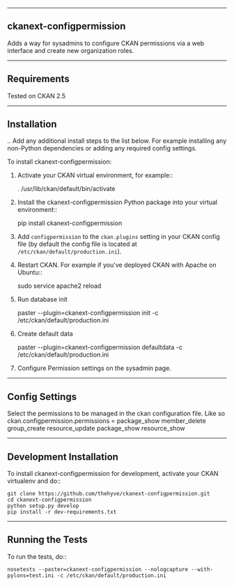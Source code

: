 ------------
ckanext-configpermission
------------

Adds a way for sysadmins to configure CKAN permissions via a web interface and create new organization roles.


------------
Requirements
------------

Tested on CKAN 2.5


------------
Installation
------------

.. Add any additional install steps to the list below.
   For example installing any non-Python dependencies or adding any required
   config settings.

To install ckanext-configpermission:

1. Activate your CKAN virtual environment, for example::

     . /usr/lib/ckan/default/bin/activate

2. Install the ckanext-configpermission Python package into your virtual environment::

     pip install ckanext-configpermission

3. Add ``configpermission`` to the ``ckan.plugins`` setting in your CKAN
   config file (by default the config file is located at
   ``/etc/ckan/default/production.ini``).

4. Restart CKAN. For example if you've deployed CKAN with Apache on Ubuntu::

    sudo service apache2 reload


5. Run database init

    paster --plugin=ckanext-configpermission init -c /etc/ckan/default/production.ini

6. Create default data

    paster --plugin=ckanext-configpermission defaultdata -c /etc/ckan/default/production.ini

7. Configure Permission settings on the sysadmin page.

---------------
Config Settings
---------------

Select the permissions to be managed in the ckan configuration file. Like so
    ckan.configpermission.permissions = package_show member_delete group_create resource_update package_show resource_show


------------------------
Development Installation
------------------------

To install ckanext-configpermission for development, activate your CKAN virtualenv and
do::

    git clone https://github.com/thehyve/ckanext-configpermission.git
    cd ckanext-configpermission
    python setup.py develop
    pip install -r dev-requirements.txt


-----------------
Running the Tests
-----------------

To run the tests, do::

    nosetests --paster=ckanext-configpermission --nologcapture --with-pylons=test.ini -c /etc/ckan/default/production.ini
